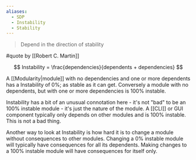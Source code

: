 ```yaml
---
aliases:
  - SDP
  - Instability
  - Stability
---
```

> Depend in the direction of stability

#quote by  [[Robert C. Martin]]


$$
Instability = \frac{dependencies}{dependents + dependencies}
$$

A [[Modularity|module]] with no dependencies and one or more dependents has a Instability of 0%; as stable as it can get. Conversely a module with no dependents, but with one or more dependencies is 100% instable.

Instability has a bit of an unusual connotation here - it's not "bad" to be an 100% instable module - it's just the nature of the module. A [[CLI]] or GUI component typically only depends on other modules and is 100% instable. This is not a bad thing.

Another way to look at Instability is how hard it is to change a module without consequences to other modules. Changing a 0% instable module will typically have consequences for all its dependents. Making changes to a 100% instable module will have consequences for itself only.
